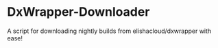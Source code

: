 # DxWrapper-Downloader
A script for downloading nightly builds from elishacloud/dxwrapper with ease!
